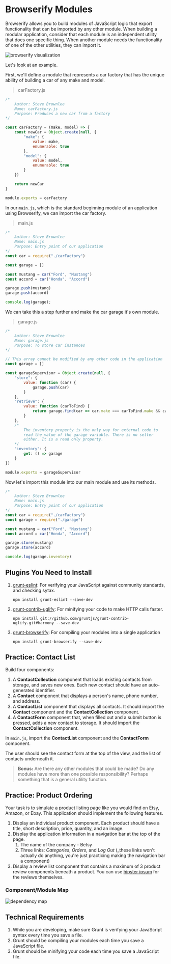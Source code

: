 # Browserify Modules

Browserify allows you to build modules of JavaScript logic that export functionality that can be imported by any other module. When building a modular application, consider that each module is an independent utility that does one specific thing. When another module needs the functionality of one of the other utilities, they can import it.

![browserify visualization](./images/browserify.png)

Let's look at an example.

First, we'll define a module that represents a car factory that has the unique ability of building a car of any make and model.

> carFactory.js

```js
/*
    Author: Steve Brownlee
    Name: carFactory.js
    Purpose: Produces a new car from a factory
*/

const carFactory = (make, model) => {
    const newCar = Object.create(null, {
        "make": {
            value: make,
            enumerable: true
        },
        "model": {
            value: model,
            enumerable: true
        }
    })

    return newCar
}

module.exports = carFactory
```

In our `main.js`, which is the standard beginning module of an application using Browserify, we can import the car factory.

> main.js

```js
/*
    Author: Steve Brownlee
    Name: main.js
    Purpose: Entry point of our application
*/
const car = require("./carFactory")

const garage = []

const mustang = car("Ford", "Mustang")
const accord = car("Honda", "Accord")

garage.push(mustang)
garage.push(accord)

console.log(garage);
```

We can take this a step further and make the car garage it's own module.

> garage.js

```js
/*
    Author: Steve Brownlee
    Name: garage.js
    Purpose: To store car instances
*/

// This array cannot be modified by any other code in the application
const garage = []

const garageSupervisor = Object.create(null, {
    "store": {
        value: function (car) {
            garage.push(car)
        }
    },
    "retrieve": {
        value: function (carToFind) {
            return garage.find(car => car.make === carToFind.make && car.model === carToFind.model)
        }
    },
    /*
        The inventory property is the only way for external code to
        read the value of the garage variable. There is no setter
        either. It is a read only property.
    */
    "inventory": {
        get: () => garage
    }
})

module.exports = garageSupervisor
```

Now let's import this module into our main module and use its methods.

```js
/*
    Author: Steve Brownlee
    Name: main.js
    Purpose: Entry point of our application
*/
const car = require("./carFactory")
const garage = require("./garage")

const mustang = car("Ford", "Mustang")
const accord = car("Honda", "Accord")

garage.store(mustang)
garage.store(accord)

console.log(garage.inventory)
```

## Plugins You Need to Install

1. [grunt-eslint](https://github.com/sindresorhus/grunt-eslint): For verifying your JavaScript against community standards, and checking sytax.
    ```
    npm install grunt-eslint --save-dev
    ```
1. [grunt-contrib-uglify](https://www.npmjs.com/package/grunt-contrib-uglify): For minifying your code to make HTTP calls faster.
    ```
    npm install git://github.com/gruntjs/grunt-contrib-uglify.git#harmony --save-dev
    ```
1. [grunt-browserify](https://www.npmjs.com/package/grunt-browserify): For compiling your modules into a single application
    ```
    npm install grunt-browserify --save-dev
    ```

## Practice: Contact List

Build four components:

1. A **ContactCollection** component that loads existing contacts from storage, and saves new ones. Each new contact should have an auto-generated identifier.
1. A **Contact** component that displays a person's name, phone number, and address.
1. A **ContactList** component that displays all contacts. It should import the **Contact** component and the **ContactCollection** component.
1. A **ContactForm** component that, when filled out and a submit button is pressed, adds a new contact to storage. It should import the **ContactCollection** component.

In `main.js`, import the **ContactList** component and the **ContactForm** component.

The user should see the contact form at the top of the view, and the list of contacts underneath it.

> **Bonus:** Are there any other modules that could be made? Do any modules have more than one possible responsibility? Perhaps something that is a general utility function.

## Practice: Product Ordering

Your task is to simulate a product listing page like you would find on Etsy, Amazon, or Ebay. This application should implement the following features.

1. Display an individual product component. Each product should have a title, short description, price, quantity, and an image.
1. Display the application information in a navigation bar at the top of the page.
    1. The name of the company - Betsy
    1. Three links: *Categories*, *Orders*, and *Log Out* (_these links won't actually do anything, you're just practicing making the navigation bar a component)
1. Display a review list component that contains a maximum of 3 product review components beneath a product. You can use [hipster ipsum](https://hipsum.co/) for the reviews themselves.

### Component/Module Map

![dependency map](./images/product-exercise-dependecies.png)

## Technical Requirements

1. While you are developing, make sure Grunt is verifying your JavaScript syntax every time you save a file.
1. Grunt should be compiling your modules each time you save a JavaScript file.
1. Grunt should be minifying your code each time you save a JavaScript file.
